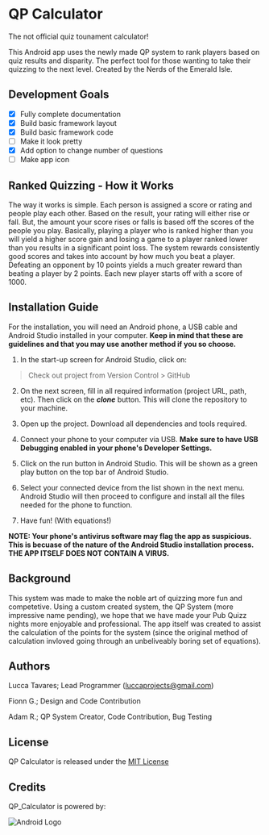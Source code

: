 # QP Calculator
The not official quiz tounament calculator! 

This Android app uses the newly made QP system to rank players based on quiz results and disparity. The perfect tool for those wanting to take their quizzing to the next level. Created by the Nerds of the Emerald Isle.

## Development Goals

- [x] Fully complete documentation
- [x] Build basic framework layout
- [x] Build basic framework code
- [ ] Make it look pretty
- [x] Add option to change number of questions
- [ ] Make app icon

## Ranked Quizzing - How it Works
The way it works is simple. Each person is assigned a score or rating and people play each other. Based on the result, your rating will either rise or fall. But, the amount your score rises or falls is based off the scores of the people you play. Basically, playing a player who is ranked higher than you will yield a higher score gain and losing a game to a player ranked lower than you results in a significant point loss. The system rewards consistently good scores and takes into account by how much you beat a player. Defeating an opponent by 10 points yields a much greater reward than beating a player by 2 points. Each new player starts off with a score of 1000.

## Installation Guide
For the installation, you will need an Android phone, a USB cable and Android Studio installed in your computer. **Keep in mind that these are guidelines and that you may use another method if you so choose.**

1. In the start-up screen for Android Studio, click on: 
> Check out project from Version Control > GitHub

2. On the next screen, fill in all required information (project URL, path, etc). Then click on the ***clone*** button. This will clone the repository to your machine.

3. Open up the project. Download all dependencies and tools required.

4. Connect your phone to your computer via USB. **Make sure to have USB Debugging enabled in your phone's Developer Settings.**

5. Click on the run button in Android Studio. This will be shown as a green play button on the top bar of Android Studio.

6. Select your connected device from the list shown in the next menu. Android Studio will then proceed to configure and install all the files needed for the phone to function.

7. Have fun! (With equations!)

**NOTE: Your phone's antivirus software may flag the app as suspicious. This is becuase of the nature of the Android Studio installation process. THE APP ITSELF DOES NOT CONTAIN A VIRUS.**

## Background
This system was made to make the noble art of quizzing more fun and competetive. Using a custom created system, the QP System (more impressive name pending), we hope that we have made your Pub Quizz nights more enjoyable and professional. The app itself was created to assist the calculation of the points for the system (since the original method of calculation invloved going through an unbeliveably boring set of equations).

## Authors
Lucca Tavares; Lead Programmer (luccaprojects@gmail.com)

Fionn G.; Design and Code Contribution

Adam R.; QP System Creator, Code Contribution, Bug Testing
## License
QP Calculator is released under the [MIT License](https://github.com/NS-tech-division/QP_Calculator/blob/master/LICENSE)

## Credits
QP_Calculator is powered by:

![Android Logo](http://chikemgbemena.com/wp-content/uploads/2017/01/android-logo.jpg)
